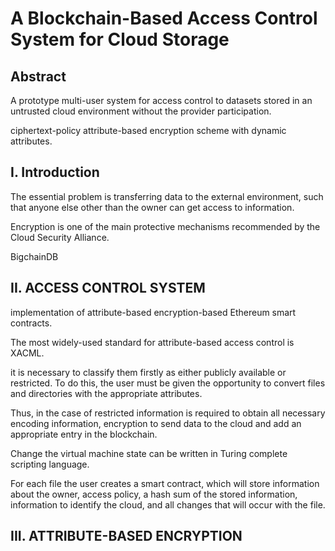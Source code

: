 # A Blockchain-Based Access Control System for Cloud Storage 

## Abstract

A prototype multi-user system for access control to datasets stored in an untrusted cloud environment  without the provider participation. 

ciphertext-policy attribute-based encryption scheme with dynamic attributes.




## I. Introduction

The essential problem is transferring data to the external environment, such that anyone else other than the owner can get access to information.

Encryption is one of the main protective mechanisms recommended by the Cloud Security Alliance.

BigchainDB




## II. ACCESS CONTROL SYSTEM

implementation of attribute-based encryption-based Ethereum smart contracts.

The most widely-used standard for attribute-based access control is XACML.

it is necessary to classify them firstly as either publicly available or restricted. To do this, the user must be given the opportunity to convert files and directories with the appropriate attributes.

Thus, in the case of restricted information is required to obtain all necessary encoding information, encryption to send data to the cloud and add an appropriate entry in the blockchain.

Change the virtual machine state can be written in Turing complete scripting language. 

For each file the user creates a smart contract, which will store information about the owner, access policy, a hash sum of the stored information, information to identify the cloud, and all changes that will occur with the file. 




## III. ATTRIBUTE-BASED ENCRYPTION 

